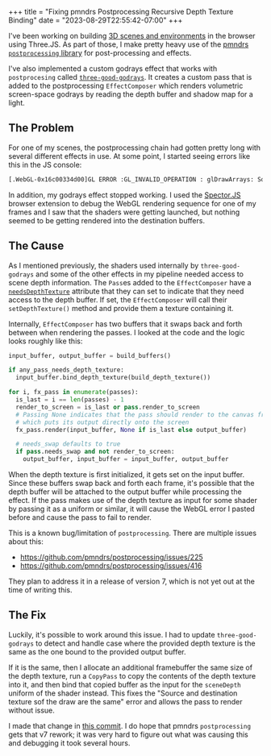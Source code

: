 +++
title = "Fixing pmndrs Postprocessing Recursive Depth Texture Binding"
date = "2023-08-29T22:55:42-07:00"
+++

I've been working on building [3D scenes and environments](https://github.com/ameobea/sketches-3d) in the browser using Three.JS.  As part of those, I make pretty heavy use of the [pmndrs `postprocessing` library](https://github.com/pmndrs/postprocessing) for post-processing and effects.

I've also implemented a custom godrays effect that works with `postprocesing` called [`three-good-godrays`](https://github.com/ameobea/three-good-godrays).  It creates a custom pass that is added to the postprocessing `EffectComposer` which renders volumetric screen-space godrays by reading the depth buffer and shadow map for a light.

## The Problem

For one of my scenes, the postprocessing chain had gotten pretty long with several different effects in use.  At some point, I started seeing errors like this in the JS console:

```txt
[.WebGL-0x16c00334d00]GL ERROR :GL_INVALID_OPERATION : glDrawArrays: Source and destination textures of the draw are the same.
```

In addition, my godrays effect stopped working.  I used the [Spector.JS](https://spector.babylonjs.com/) browser extension to debug the WebGL rendering sequence for one of my frames and I saw that the shaders were getting launched, but nothing seemed to be getting rendered into the destination buffers.

## The Cause

As I mentioned previously, the shaders used internally by `three-good-godrays` and some of the other effects in my pipeline needed access to scene depth information.  The `Pass`es added to the `EffectComposer` have a [`needsDepthTexture`](https://github.com/pmndrs/postprocessing/blob/a65812998ebb76de962c7e2ef510ed3baf090bb2/src/passes/Pass.js#L150) attribute that they can set to indicate that they need access to the depth buffer.  If set, the `EffectComposer` will call their `setDepthTexture()` method and provide them a texture containing it.

Internally, `EffectComposer` has two buffers that it swaps back and forth between when rendering the passes.  I looked at the code and the logic looks roughly like this:

```py
input_buffer, output_buffer = build_buffers()

if any_pass_needs_depth_texture:
  input_buffer.bind_depth_texture(build_depth_texture())

for i, fx_pass in enumerate(passes):
  is_last = i == len(passes) - 1
  render_to_screen = is_last or pass.render_to_screen
  # Passing None indicates that the pass should render to the canvas framebuffer
  # which puts its output directly onto the screen
  fx_pass.render(input_buffer, None if is_last else output_buffer)

  # needs_swap defaults to true
  if pass.needs_swap and not render_to_screen:
    output_buffer, input_buffer = input_buffer, output_buffer
```

When the depth texture is first initialized, it gets set on the input buffer.  Since these buffers swap back and forth each frame, it's possible that the depth buffer will be attached to the output buffer while processing the effect.  If the pass makes use of the depth texture as input for some shader by passing it as a uniform or similar, it will cause the WebGL error I pasted before and cause the pass to fail to render.

This is a known bug/limitation of `postprocessing`.  There are multiple issues about this:

 * https://github.com/pmndrs/postprocessing/issues/225
 * https://github.com/pmndrs/postprocessing/issues/416

They plan to address it in a release of version 7, which is not yet out at the time of writing this.

## The Fix

Luckily, it's possible to work around this issue.  I had to update `three-good-godrays` to detect and handle case where the provided depth texture is the same as the one bound to the provided output buffer.

If it is the same, then I allocate an additional framebuffer the same size of the depth texture, run a `CopyPass` to copy the contents of the depth texture into it, and then bind that copied buffer as the input for the `sceneDepth` uniform of the shader instead.  This fixes the "Source and destination texture sof the draw are the same" error and allows the pass to render without issue.

I made that change in [this commit](https://github.com/Ameobea/three-good-godrays/commit/294cc263697e0e135270dd7a620d95ce6d547dc2).  I do hope that pmndrs `postprocessing` gets that v7 rework; it was very hard to figure out what was causing this and debugging it took several hours.
